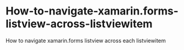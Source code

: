 # How-to-navigate-xamarin.forms-listview-across-listviewitem
How to navigate xamarin.forms listview across each listviewitem 
